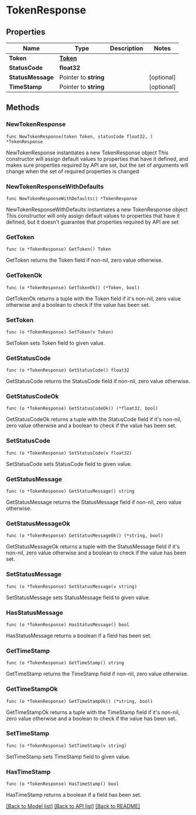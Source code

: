 # TokenResponse

## Properties

Name | Type | Description | Notes
------------ | ------------- | ------------- | -------------
**Token** | [**Token**](Token.md) |  | 
**StatusCode** | **float32** |  | 
**StatusMessage** | Pointer to **string** |  | [optional] 
**TimeStamp** | Pointer to **string** |  | [optional] 

## Methods

### NewTokenResponse

`func NewTokenResponse(token Token, statusCode float32, ) *TokenResponse`

NewTokenResponse instantiates a new TokenResponse object
This constructor will assign default values to properties that have it defined,
and makes sure properties required by API are set, but the set of arguments
will change when the set of required properties is changed

### NewTokenResponseWithDefaults

`func NewTokenResponseWithDefaults() *TokenResponse`

NewTokenResponseWithDefaults instantiates a new TokenResponse object
This constructor will only assign default values to properties that have it defined,
but it doesn't guarantee that properties required by API are set

### GetToken

`func (o *TokenResponse) GetToken() Token`

GetToken returns the Token field if non-nil, zero value otherwise.

### GetTokenOk

`func (o *TokenResponse) GetTokenOk() (*Token, bool)`

GetTokenOk returns a tuple with the Token field if it's non-nil, zero value otherwise
and a boolean to check if the value has been set.

### SetToken

`func (o *TokenResponse) SetToken(v Token)`

SetToken sets Token field to given value.


### GetStatusCode

`func (o *TokenResponse) GetStatusCode() float32`

GetStatusCode returns the StatusCode field if non-nil, zero value otherwise.

### GetStatusCodeOk

`func (o *TokenResponse) GetStatusCodeOk() (*float32, bool)`

GetStatusCodeOk returns a tuple with the StatusCode field if it's non-nil, zero value otherwise
and a boolean to check if the value has been set.

### SetStatusCode

`func (o *TokenResponse) SetStatusCode(v float32)`

SetStatusCode sets StatusCode field to given value.


### GetStatusMessage

`func (o *TokenResponse) GetStatusMessage() string`

GetStatusMessage returns the StatusMessage field if non-nil, zero value otherwise.

### GetStatusMessageOk

`func (o *TokenResponse) GetStatusMessageOk() (*string, bool)`

GetStatusMessageOk returns a tuple with the StatusMessage field if it's non-nil, zero value otherwise
and a boolean to check if the value has been set.

### SetStatusMessage

`func (o *TokenResponse) SetStatusMessage(v string)`

SetStatusMessage sets StatusMessage field to given value.

### HasStatusMessage

`func (o *TokenResponse) HasStatusMessage() bool`

HasStatusMessage returns a boolean if a field has been set.

### GetTimeStamp

`func (o *TokenResponse) GetTimeStamp() string`

GetTimeStamp returns the TimeStamp field if non-nil, zero value otherwise.

### GetTimeStampOk

`func (o *TokenResponse) GetTimeStampOk() (*string, bool)`

GetTimeStampOk returns a tuple with the TimeStamp field if it's non-nil, zero value otherwise
and a boolean to check if the value has been set.

### SetTimeStamp

`func (o *TokenResponse) SetTimeStamp(v string)`

SetTimeStamp sets TimeStamp field to given value.

### HasTimeStamp

`func (o *TokenResponse) HasTimeStamp() bool`

HasTimeStamp returns a boolean if a field has been set.


[[Back to Model list]](../README.md#documentation-for-models) [[Back to API list]](../README.md#documentation-for-api-endpoints) [[Back to README]](../README.md)


